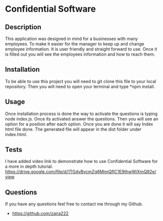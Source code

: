 # Confidential Software

## Description
This application was designed in mind for a businesses with many employees. To make it easier for the manager to keep up and change employee information. It is user friendly and straight forward to use. Once it is filled out you will see the employees information and how to reach them.

## Installation
To be able to use this project you will need to git clone this file to your local repository. Then you will need to open your terminal and type *npm install.

## Usage 
Once installation process is done the way to activate the questions is typing node index.js. Once its activated answer the questions. Then you will see an option for a position after each option. Once you are done it will say Index html file done. The generated file will appear in the dist folder under index.html.

## Tests 
I have added video link to demonstrate how to use Confidential Software for a more in 
depth tutorial.
https://drive.google.com/file/d/1TGdyBvcmZg6MimQfIC1E9thwWiXmQ92e/view


## Questions
If you have any questions feel free to contact me through my Github.
* https://github.com/zaira222